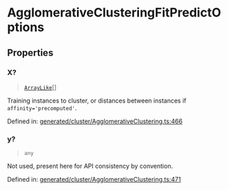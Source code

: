 # AgglomerativeClusteringFitPredictOptions

## Properties

### X?

> [`ArrayLike`](../types/ArrayLike.md)[]

Training instances to cluster, or distances between instances if `affinity='precomputed'`.

Defined in:  [generated/cluster/AgglomerativeClustering.ts:466](https://github.com/transitive-bullshit/scikit-learn-ts/blob/122b3c0/packages/sklearn/src/generated/cluster/AgglomerativeClustering.ts#L466)

### y?

> `any`

Not used, present here for API consistency by convention.

Defined in:  [generated/cluster/AgglomerativeClustering.ts:471](https://github.com/transitive-bullshit/scikit-learn-ts/blob/122b3c0/packages/sklearn/src/generated/cluster/AgglomerativeClustering.ts#L471)
